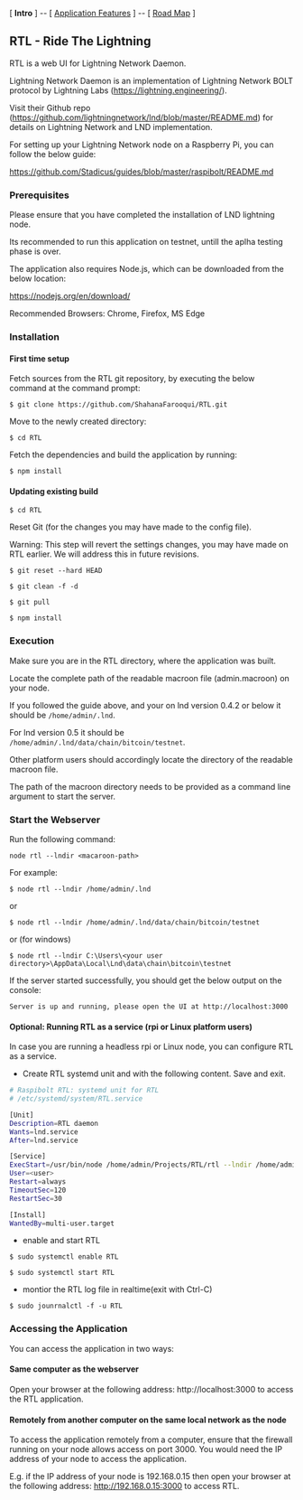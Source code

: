 [ **Intro** ] -- [ [Application Features](Application_features.md) ] -- [ [Road Map](Roadmap.md) ]

## RTL - Ride The Lightning

RTL is a web UI for Lightning Network Daemon.

Lightning Network Daemon is an implementation of Lightning Network BOLT protocol by Lightning Labs (https://lightning.engineering/).

Visit their Github repo (https://github.com/lightningnetwork/lnd/blob/master/README.md) for details on Lightning Network and LND implementation.

For setting up your Lightning Network node on a Raspberry Pi, you can follow the below guide:

https://github.com/Stadicus/guides/blob/master/raspibolt/README.md

### Prerequisites
Please ensure that you have completed the installation of LND lightning node.

Its recommended to run this application on testnet, untill the aplha testing phase is over.

The application also requires Node.js, which can be downloaded from the below location:

https://nodejs.org/en/download/

Recommended Browsers: Chrome, Firefox, MS Edge

### Installation

#### First time setup
Fetch sources from the RTL git repository, by executing the below command at the command prompt:

`$ git clone https://github.com/ShahanaFarooqui/RTL.git`

Move to the newly created directory:

`$ cd RTL`

Fetch the dependencies and build the application by running:

`$ npm install`

#### Updating existing build
`$ cd RTL`

Reset Git (for the changes you may have made to the config file).

Warning: This step will revert the settings changes, you may have made on RTL earlier. We will address this in future revisions.

`$ git reset --hard HEAD`

`$ git clean -f -d`

`$ git pull`

`$ npm install`

### Execution
Make sure you are in the RTL directory, where the application was built.

Locate the complete path of the readable macroon file (admin.macroon) on your node.

If you followed the guide above, and your on lnd version 0.4.2 or below it should be `/home/admin/.lnd`.

For lnd version 0.5 it should be `/home/admin/.lnd/data/chain/bitcoin/testnet`.

Other platform users should accordingly locate the directory of the readable macroon file.

The path of the macroon directory needs to be provided as a command line argument to start the server.

### Start the Webserver
Run the following command:

`node rtl --lndir <macaroon-path>` 

For example:

`$ node rtl --lndir /home/admin/.lnd`

or

`$ node rtl --lndir /home/admin/.lnd/data/chain/bitcoin/testnet`

or (for windows)

`$ node rtl --lndir C:\Users\<your user directory>\AppData\Local\Lnd\data\chain\bitcoin\testnet`

If the server started successfully, you should get the below output on the console:

`Server is up and running, please open the UI at http://localhost:3000`

#### Optional: Running RTL as a service (rpi or Linux platform users)
In case you are running a headless rpi or Linux node, you can configure RTL as a service.

* Create RTL systemd unit and with the following content. Save and exit.
```bash
# Raspibolt RTL: systemd unit for RTL
# /etc/systemd/system/RTL.service

[Unit]
Description=RTL daemon
Wants=lnd.service
After=lnd.service

[Service]
ExecStart=/usr/bin/node /home/admin/Projects/RTL/rtl --lndir /home/admin/.lnd/data/chain/bitcoin/testnet/
User=<user>
Restart=always
TimeoutSec=120
RestartSec=30

[Install]
WantedBy=multi-user.target
```

* enable and start RTL

`$ sudo systemctl enable RTL`

`$ sudo systemctl start RTL`

* montior the RTL log file in realtime(exit with Ctrl-C)

`$ sudo jounrnalctl -f -u RTL`

### Accessing the Application

You can access the application in two ways:
#### Same computer as the webserver
Open your browser at the following address: http://localhost:3000 to access the RTL application.

#### Remotely from another computer on the same local network as the node
To access the application remotely from a computer, ensure that the firewall running on your node allows access on port 3000.
You would need the IP address of your node to access the application.

E.g. if the IP address of your node is 192.168.0.15 then open your browser at the following address: http://192.168.0.15:3000 to access RTL.
